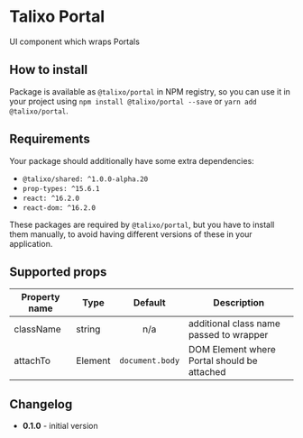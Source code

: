 # Talixo Portal

UI component which wraps Portals

## How to install

Package is available as `@talixo/portal` in NPM registry, so you can use it in your project
using `npm install @talixo/portal --save` or `yarn add @talixo/portal`.

## Requirements

Your package should additionally have some extra dependencies:

- `@talixo/shared: ^1.0.0-alpha.20`
- `prop-types: ^15.6.1`
- `react: ^16.2.0`
- `react-dom: ^16.2.0`

These packages are required by `@talixo/portal`, but you have to install them manually,
to avoid having different versions of these in your application.

## Supported props

Property name | Type      | Default           | Description
--------------|-----------|:-----------------:|--------------------------------
className     | string    | n/a               | additional class name passed to wrapper
attachTo      | Element   | `document.body`   | DOM Element where Portal should be attached

## Changelog

- **0.1.0** - initial version
